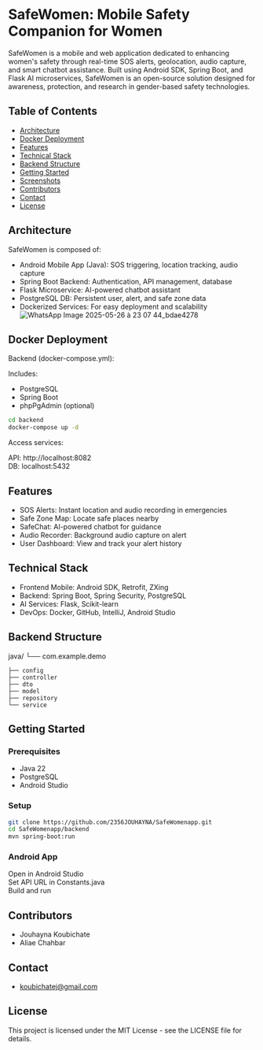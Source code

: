 # SafeWomen: Mobile Safety Companion for Women

SafeWomen is a mobile and web application dedicated to enhancing women's safety through real-time SOS alerts, geolocation, audio capture, and smart chatbot assistance. Built using Android SDK, Spring Boot, and Flask AI microservices, SafeWomen is an open-source solution designed for awareness, protection, and research in gender-based safety technologies.

## Table of Contents

- [Architecture](#architecture)
- [Docker Deployment](#docker-deployment)
- [Features](#features)
- [Technical Stack](#technical-stack)
- [Backend Structure](#backend-structure)
- [Getting Started](#getting-started)
- [Screenshots](#screenshots)
- [Contributors](#contributors)
- [Contact](#contact)
- [License](#license)

## Architecture

SafeWomen is composed of:

- Android Mobile App (Java): SOS triggering, location tracking, audio capture
- Spring Boot Backend: Authentication, API management, database
- Flask Microservice: AI-powered chatbot assistant
- PostgreSQL DB: Persistent user, alert, and safe zone data
- Dockerized Services: For easy deployment and scalability
![WhatsApp Image 2025-05-26 à 23 07 44_bdae4278](https://github.com/user-attachments/assets/9e7f709d-92da-489b-a19c-35d3a5225ac1)



## Docker Deployment

Backend (docker-compose.yml):

Includes:
- PostgreSQL
- Spring Boot
- phpPgAdmin (optional)

```bash
cd backend
docker-compose up -d
```

Access services:

API: http://localhost:8082  
DB: localhost:5432

## Features

- SOS Alerts: Instant location and audio recording in emergencies  
- Safe Zone Map: Locate safe places nearby  
- SafeChat: AI-powered chatbot for guidance  
- Audio Recorder: Background audio capture on alert  
- User Dashboard: View and track your alert history  

## Technical Stack

- Frontend Mobile: Android SDK, Retrofit, ZXing  
- Backend: Spring Boot, Spring Security, PostgreSQL  
- AI Services: Flask, Scikit-learn  
- DevOps: Docker, GitHub, IntelliJ, Android Studio  

## Backend Structure

java/
└── com.example.demo

    ├── config         
    ├── controller      
    ├── dto             
    ├── model          
    ├── repository      
    └── service         




## Getting Started

### Prerequisites

- Java 22  
- PostgreSQL  
- Android Studio  

### Setup

```bash
git clone https://github.com/2356JOUHAYNA/SafeWomenapp.git
cd SafeWomenapp/backend
mvn spring-boot:run
```

### Android App

Open in Android Studio  
Set API URL in Constants.java   
Build and run  

 
## Contributors

- Jouhayna Koubichate  
- Aliae Chahbar  

## Contact

- koubichatej@gmail.com  


## License

This project is licensed under the MIT License - see the LICENSE file for details.
